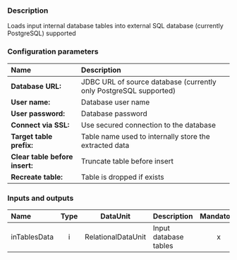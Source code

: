 ### Description

Loads input internal database tables into external SQL database (currently PostgreSQL) supported

### Configuration parameters

| Name | Description |
|:----|:----|
|**Database URL:**|JDBC URL of source database (currently only PostgreSQL supported)|
|**User name:**|Database user name|
|**User password:**|Database password|
|**Connect via SSL:**|Use secured connection to the database|
|**Target table prefix:**|Table name used to internally store the extracted data|
|**Clear table before insert:**|Truncate table before insert|
|**Recreate table:**|Table is dropped if exists|

### Inputs and outputs

|Name |Type | DataUnit | Description | Mandatory |
|:--------|:------:|:------:|:-------------|:---------------------:|
|inTablesData|i|RelationalDataUnit|Input database tables|x|
